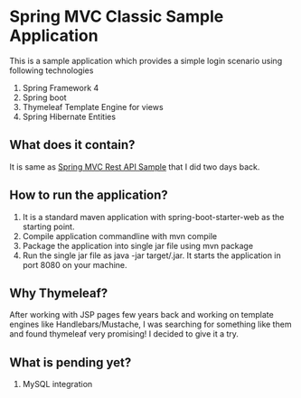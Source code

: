# Spring MVC Classic Sample Application
This is a sample application which provides a simple login scenario using following technologies
1. Spring Framework 4
2. Spring boot 
3. Thymeleaf Template Engine for views
4. Spring Hibernate Entities

## What does it contain?
It is same as [Spring MVC Rest API Sample](https://github.com/vworld4u/springmvcsample/blob/master/README.md) that I did two days back.

## How to run the application?

1. It is a standard maven application with spring-boot-starter-web as the starting point.
2. Compile application commandline with mvn compile
3. Package the application into single jar file using mvn package
4. Run the single jar file as java -jar target/<jar-file-name>.jar. It starts the application in port 8080 on your machine.

## Why Thymeleaf?
After working with JSP pages few years back and working on template engines like Handlebars/Mustache, I was searching for something like them and found thymeleaf very promising! I decided to give it a try.

## What is pending yet?
1. MySQL integration 